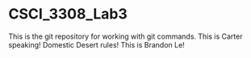 # CSCI_3308_Lab3
This is the git repository for working with git commands.
This is Carter speaking! Domestic Desert rules!
This is Brandon Le!
